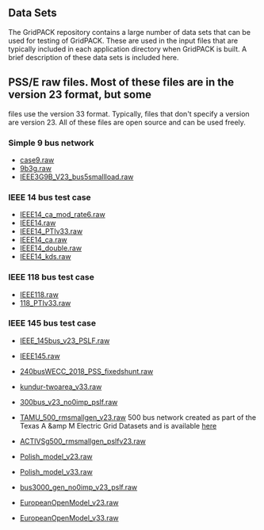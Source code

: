 ## Data Sets

The GridPACK repository contains a large number of data sets that can be used
for testing of GridPACK. These are used in the input files that are typically
included in each application directory when GridPACK is built. A brief
description of these data sets is included here.

## PSS/E raw files. Most of these files are in the version 23 format, but some
files use the version 33 format. Typically, files that don't specify a version
are version 23. All of these files are open source and can be
used freely.

### Simple 9 bus network
* [case9.raw](../../src/applications/datasets/raw/case9.raw)
* [9b3g.raw](../../src/applications/datasets/raw/9b3g.raw)
* [IEEE3G9B_V23_bus5smallload.raw](../../src/applications/datasets/raw/IEEE3G9B_V23_bus5smallload.raw)

### IEEE 14 bus test case
* [IEEE14_ca_mod_rate6.raw](../../src/applications/datasets/raw/IEEE14_ca_mod_rate6.raw)
* [IEEE14.raw](../../src/applications/datasets/raw/IEEE14.raw)
* [IEEE14_PTIv33.raw](../../src/applications/datasets/raw/IEEE14_PTIv33.raw)
* [IEEE14_ca.raw](../../src/applications/datasets/raw/IEEE14_ca.raw)
* [IEEE14_double.raw](../../src/applications/datasets/raw/IEEE14_double.raw)
* [IEEE14_kds.raw](../../src/applications/datasets/raw/IEEE14_kds.raw)

### IEEE 118 bus test case
* [IEEE118.raw](../../src/applications/datasets/raw/IEEE118.raw)
* [118_PTIv33.raw](../../src/applications/datasets/raw/118_PTIv33.raw)

### IEEE 145 bus test case
* [IEEE_145bus_v23_PSLF.raw](../../src/applications/datasets/raw/IEEE_145bus_v23_PSLF.raw)
* [IEEE145.raw](../../src/applications/datasets/raw/EEE145.raw])

* [240busWECC_2018_PSS_fixedshunt.raw](../../src/applications/datasets/raw/240busWECC_2018_PSS_fixedshunt.raw)
* [kundur-twoarea_v33.raw](../../src/applications/datasets/raw/kundur-twoarea_v33.raw)
* [300bus_v23_no0imp_pslf.raw](../../src/applications/datasets/raw/300bus_v23_no0imp_pslf.raw)
* [TAMU_500_rmsmallgen_v23.raw](../../src/applications/datasets/raw/TAMU_500_rmsmallgen_v23.raw)
  500 bus network created as part of the Texas A &amp M Electric Grid Datasets
  and is available
  [here](https://electricgrids.engr.tamu.edu/electric-grid-test-cases/)
* [ACTIVSg500_rmsmallgen_pslfv23.raw](../../src/applications/datasets/raw/ACTIVSg500_rmsmallgen_pslfv23.raw)
* [Polish_model_v23.raw](../../src/applications/datasets/raw/Polish_model_v23.raw)
* [Polish_model_v33.raw](../../src/applications/datasets/raw/Polish_model_v33.raw)
* [bus3000_gen_no0imp_v23_pslf.raw](../../src/applications/datasets/raw/bus3000_gen_no0imp_v23_pslf.raw)
* [EuropeanOpenModel_v23.raw](../../src/applications/datasets/raw/EuropeanOpenModel_v23.raw)
* [EuropeanOpenModel_v33.raw](../../src/applications/datasets/raw/EuropeanOpenModel_v33.raw)
